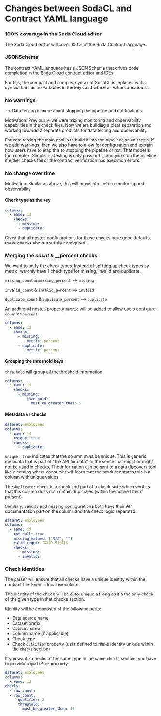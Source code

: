 # Changes between SodaCL and Contract YAML language

### 100% coverage in the Soda Cloud editor

The Soda Cloud editor will cover 100% of the Soda Contract language.

### JSONSchema

The contract YAML language has a JSON Schema that drives code completion in the Soda Cloud contract editor and IDEs.

For this, the compact and complex syntax of SodaCL is replaced with a syntax that has no variables in the keys and where all values are atomic.

### No warnings

⟶ Data testing is more about stopping the pipeline and notifications.

Motivation: Previously, we were mixing monitoring and observability capabilities in the check files. Now we are building a clear separation and working towards 2 separate products for data testing and observability.

For data testing the main goal is to build it into the pipelines as unit tests. If we add warnings, then we also have to allow for configuration and explain how users have to map this to stopping the pipeline or not. That model is too complex. Simpler is: testing is only pass or fail and you stop the pipeline if either checks fail or the contract verification has execution errors.

### No change over time

Motivation: Similar as above, this will move into metric monitoring and observability

#### Check type as the key

```yaml
columns:
  - name: id
    checks:
      - missing:
      - duplicate:
```

Given that all nested configurations for these checks have good defaults, these checks above are fully configured.

### Merging the *count &* \_\_percent checks

We want to unify the check types. Instead of splitting up check types by metric, we only have 1 check type for missing, invalid and duplicate.

`missing_count` & `missing_percent` ==> `missing`

`invalid_count` & `invalid_percent` ==> `invalid`

`duplicate_count` & `duplicate_percent` ==> `duplicate`

An additional nested property `metric` will be added to allow users configure `count` or `percent`

```yaml
columns:
  - name: id
    checks:
      - missing:
          metric: percent
      - duplicate:
          metric: percent
```

#### Grouping the threshold keys

`threshold` will group all the threshold information

```yaml
columns:
  - name: id
    checks:
      - missing:
          threshold:
            must_be_greater_than: 5
```

#### Metadata vs checks

```yaml
dataset: employees
columns:
  - name: id
    unique: true
    checks:
      - duplicate:
```

`unique: true` indicates that the column must be unique. This is generic metadata that is part of "the API for data". In the sense that might or might not be used in checks. This information can be sent to a data discovery tool like a catalog where consumer will learn that the producer states this is a column with unique values.

The `duplicate:` check is a check and part of a check suite which verifies that this column does not contain duplicates (within the active filter if present)

Similarly, validity and missing configurations both have their API documentation part on the column and the check logic separated:

```yaml
dataset: employees
columns:
  - name: id
    not_null: true
    missing_values: ["N/A", ""]
    valid_regex: ^XX[0-9]{4}$
    checks:
      - missing:
      - invalid:
```

### Check identities

The parser will ensure that all checks have a unique identity within the contract file. Even in local execution.

The identity of the check will be auto-unique as long as it's the only check of the given type in that checks section.

Identity will be composed of the following parts:

* Data source name
* Dataset prefix
* Dataset name
* Column name (if applicable)
* Check type
* Check `qualifier` property (user defined to make identity unique within the `checks` section)

If you want 2 checks of the same type in the same `checks` section, you have to provide a `qualifier` property

```yaml
dataset: employees
columns:
  - name: id
checks:
  - row_count:
  - row_count:
      qualifier: 2
      threshold:
        must_be_greater_than: 10
```

